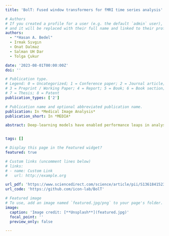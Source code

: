 ```yaml
---
title: 'BolT: Fused window transformers for fMRI time series analysis'

# Authors
# If you created a profile for a user (e.g. the default `admin` user), write the username (folder name) here
# and it will be replaced with their full name and linked to their profile.
authors:
  - "*Hasan A. Bedel"
  - Irmak Sıvgın
  - Onat Dalmaz
  - Salman UH Dar
  - Tolga Çukur

date: '2023-08-01T00:00:00Z'
doi: ''

# Publication type.
# Legend: 0 = Uncategorized; 1 = Conference paper; 2 = Journal article;
# 3 = Preprint / Working Paper; 4 = Report; 5 = Book; 6 = Book section;
# 7 = Thesis; 8 = Patent
publication_types: ['2']

# Publication name and optional abbreviated publication name.
publication: In *Medical Image Analysis*
publication_short: In *MEDIA*

abstract: Deep-learning models have enabled performance leaps in analysis of high-dimensional functional MRI (fMRI) data. Yet, many previous methods are suboptimally sensitive for contextual representations across diverse time scales. Here, we present BolT, a blood-oxygen-level-dependent transformer model, for analyzing multi-variate fMRI time series. BolT leverages a cascade of transformer encoders equipped with a novel fused window attention mechanism. Encoding is performed on temporally-overlapped windows within the time series to capture local representations. To integrate information temporally, cross-window attention is computed between base tokens in each window and fringe tokens from neighboring windows. To gradually transition from local to global representations, the extent of window overlap and thereby number of fringe tokens are progressively increased across the cascade. Finally, a novel cross-window regularization is employed to align high-level classification features across the time series. Comprehensive experiments on large-scale public datasets demonstrate the superior performance of BolT against state-of-the-art methods. Furthermore, explanatory analyses to identify landmark time points and regions that contribute most significantly to model decisions corroborate prominent neuroscientific findings in the literature.


tags: []

# Display this page in the Featured widget?
featured: true

# Custom links (uncomment lines below)
# links:
# - name: Custom Link
#   url: http://example.org

url_pdf: 'https://www.sciencedirect.com/science/article/pii/S1361841523001019'
url_code: 'https://github.com/icon-lab/BolT'

# Featured image
# To use, add an image named `featured.jpg/png` to your page's folder.
image:
  caption: 'Image credit: [**Unsplash**](featured.jpg)'
  focal_point: ''
  preview_only: false

---
```

